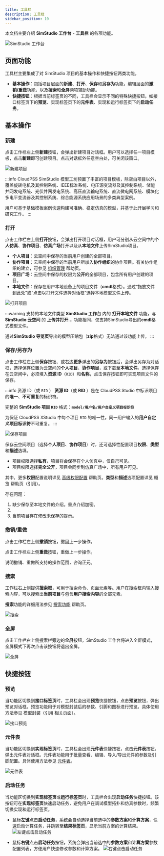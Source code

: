 ```yaml
---
title: 工具栏
description: 工具栏
sidebar_position: 10
---
```


本文档主要介绍 **SimStudio 工作台** - **工具栏** 的各项功能。

![SimStudio 工作台](./1.png)

## 页面功能

工具栏主要集成了对 SimStudio 项目的基本操作和快捷按钮两类功能。
+ **基本操作**：包括项目层面的**新建**、**打开**、**保存**和**另存为**功能，编辑层面的**撤销/重做**功能，以及**搜索**和**全屏**两项辅助功能。
+ **快捷按钮**：根据当前标签页的不同，工具栏会显示不同的特殊快捷按钮，如接口标签页下的**预览**、实现标签页下的**元件表**、实现和运行标签页下的**启动任务**。

## 基本操作

### 新建

点击工作栏左上侧**新建**按钮，会弹出新建项目对话框。用户可以选择任一项目模板，点击**新建**即可创建项目。点击对话框外任意空白处，可关闭该窗口。

![新建项目](./2.png)

:::info
CloudPSS SimStudio 模型工坊预置了丰富的项目模板，除空白项目以外，覆盖旋转电机及其控制系统、IEEE标准系统、电压源变流器及其控制系统、储能并网发电系统、光伏并网发电系统、高压直流输电系统、直流微电网系统、模块化多电平变流器及其控制系统、综合能源系统应用场景的多类典型案例。

用户可基于基础模板案例快速构建可准确、稳定仿真的模型，并基于此开展学习和研究工作。
:::

### 打开

点击工作栏左上侧**打开**按钮，会弹出打开项目对话框，用户可分别从云空间中的**个人仿真**、**协作项目**、**仿真广场**打开以及从**本地文件**上传SimStudio项目。
+ **个人项目**：云空间中保存的当前用户创建的全部项目。
+ **协作项目**：云空间中保存的当前用户所加入**协作组织**的协作项目。有关协作组织的建立，可参见 [组织管理](../../settings/organization/index.md "组织管理") 帮助页。
+ **项目广场**：云空间中保存的权限为**公开**的全部项目，包含所有用户创建的项目。
+ **本地文件**：保存在用户本地设备上的项目文件（**cmdl**格式）。通过“拖放文件到此处”或“点击以打开文件选择对话框”选择本地模型文件上传。

![打开项目](./3.png)

:::warning 支持的本地文件类型
**SimStudio 工作台** 内的 **打开本地文件** 功能，与 **SimStudio 云空间** 的 **上传并打开...** 功能相同，仅支持SimStudio导出的**cmdl**格式模型文件。

通过**SimStudio 导览页**导出的模型压缩包（**zip**格式）无法通过该功能上传。
:::


### 保存/另存为

点击工作栏左上侧**保存**按钮、或右边**更多**弹出的**另存为**按钮后，会弹出另存为对话框，选择保存位置为云空间的**个人项目**、**协作项目**，或下载至**本地文件**。选择保存在云空间中，必须填入**资源 ID**（`RID`）和**名称**，点击保存按钮即可实现项目文件的保存。

:::info 资源 ID（或 `RID` ）
**资源 ID**（或 **RID** ）是在 CloudPSS Studio 中标识项目的**唯一**、**不可重复**的标识符。

完整的 **SimStudio 项目 `RID`** 格式：**`model/用户名/用户自定义项目标识符`**

为保证 CloudPSS XStudio 中每个项目 `RID` 的唯一性，同一用户输入的**用户自定义项目标识符**不可重复。
:::

![保存项目](./4.png)

保存云空间项目（选择**个人项目**、**协作项目**）时，还可选择性配置项目**权限**、**类型**和**描述**选填。
+ 项目权限选择**私有**，项目将会保存在个人仿真中，仅自己可见。
+ 项目权限选择**完全公开**，项目会同步到仿真广场中，所有用户可见。

其中，更多**权限**配置说明详见 [高级权限配置](../../../../account/settings/sdk-token/index.md) 帮助页。**类型**和**描述**选项配置详见 概览 帮助页（引用）。

存在问题：
1. 缺少保存至本地文件的介绍。重点介绍加密。
2.
2. 当前项目存在修改未保存的提示。

### 撤销/重做

点击工作栏左上侧**撤销**按钮，撤回上一步操作。

点击工作栏左上侧**重做**按钮，重做上一步操作。

说明撤销、重做所支持的操作范围，咨询正元。

### 搜索

工作栏右上侧提供**搜索框**，可用于搜索命令、页面元素等。用户在搜索框内输入搜索内容，可以搜索出**当前项目**与包含**用户搜索内容**的全部元素。

**搜索**功能的详细用法参见 [搜索功能](../../basic/search/index.md) 帮助页。

![搜索](./9.png)

### 全屏

点击工作栏右上侧搜索栏旁边的**全屏**按钮，SimStudio 工作台将进入全屏模式，全屏模式下再次点击该按钮将退出全屏。

![全屏](./10.png)

## 快捷按钮

### 预览

当功能区切换到**接口标签页**时，工具栏会出现**预览**快捷按钮，点击**预览**按钮，弹出预览对话框。预览功能用于对模型封装后的参数、引脚和图标进行预览。具体使用方法参见 模型封装（引用 相关页面）。

![接口预览](./5.png)

### 元件表

当功能区切换到**实现标签页**时，工具栏会出现**元件表**快捷按钮，点击**元件表**按钮，弹出元件表对话框。元件表功能用于批量查看、编辑、导入/导出元件的参数及引脚配置。具体使用方法参见 [元件表](../../basic/componentTable/index.md)。

![元件表](./6.png)

### 启动任务

当功能区切换到**实现标签页**或**运行标签页**时，工具栏会出现**启动任务**快捷按钮。该按钮可在**实现标签页**快速启动任务，避免用户在调试模型拓扑和仿真参数时，频繁切换实现和运行标签页。

+ 鼠标**左键**点击**启动任务**，系统会自动选择当前选中的**参数方案**和**计算方案**，快速启动计算任务，并跳转至**结果标签页**，显示当前方案的计算结果。
![左键点击启动任务](./8.png)

+ 鼠标**右键**点击**启动任务**按钮，系统会弹出当前选中的**参数方案**和**计算方案**参数配置列表，方便用户快速修改参数和计算方案。
![右键点击启动任务](./7.png)

